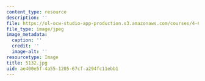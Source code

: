 ```yaml
---
content_type: resource
description: ''
file: https://ol-ocw-studio-app-production.s3.amazonaws.com/courses/4-614-religious-architecture-and-islamic-cultures-fall-2002/ae400e5f4a55120567cfa294fc11ebb1_5132.jpg
file_type: image/jpeg
image_metadata:
  caption: ''
  credit: ''
  image-alt: ''
resourcetype: Image
title: 5132.jpg
uid: ae400e5f-4a55-1205-67cf-a294fc11ebb1
---
```

